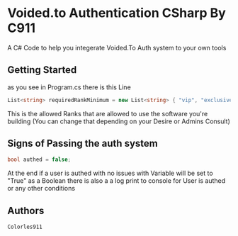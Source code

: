 # Voided.to Authentication CSharp By C911

 A C# Code to help you integerate Voided.To Auth system to your own tools

## Getting Started
as you see in Program.cs there is this Line
```C#
List<string> requiredRankMinimum = new List<string> { "vip", "exclusive", "cosmo" };
```
This is the allowed Ranks that are allowed to use the software you're building (You can change that depending on your Desire or Admins Consult)
## Signs of Passing the auth system
```C#
bool authed = false;
```
At the end if a user is authed with no issues with Variable will be set to "True" as a Boolean
there is also a a log print to console for User is authed or any other conditions
## Authors

    Colorles911
